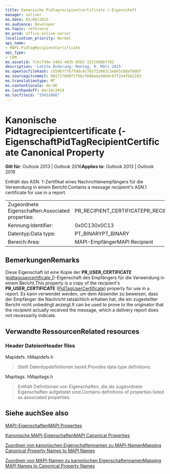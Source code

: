 ```yaml
---
title: Kanonische Pidtagrecipientcertificate (-Eigenschaft
manager: soliver
ms.date: 03/09/2015
ms.audience: Developer
ms.topic: reference
ms.prod: office-online-server
localization_priority: Normal
api_name:
- MAPI.PidTagRecipientCertificate
api_type:
- COM
ms.assetid: 7c5c749e-5463-4935-85b5-32219d06f782
description: 'Letzte Änderung: Montag, 9. März 2015'
ms.openlocfilehash: c659b77767fddc4c783732082c2eb65c68af8dbf
ms.sourcegitcommit: 8657170d071f9bcf680aba50b9c07f2a4fb82283
ms.translationtype: MT
ms.contentlocale: de-DE
ms.lasthandoff: 04/28/2019
ms.locfileid: "33431666"
---
```

# <a name="pidtagrecipientcertificate-canonical-property"></a><span data-ttu-id="c0019-103">Kanonische Pidtagrecipientcertificate (-Eigenschaft</span><span class="sxs-lookup"><span data-stu-id="c0019-103">PidTagRecipientCertificate Canonical Property</span></span>

  
  
<span data-ttu-id="c0019-104">**Gilt für**: Outlook 2013 | Outlook 2016</span><span class="sxs-lookup"><span data-stu-id="c0019-104">**Applies to**: Outlook 2013 | Outlook 2016</span></span> 
  
<span data-ttu-id="c0019-105">Enthält das ASN. 1-Zertifikat eines Nachrichtenempfängers für die Verwendung in einem Bericht.</span><span class="sxs-lookup"><span data-stu-id="c0019-105">Contains a message recipient's ASN.1 certificate for use in a report.</span></span>
  
|||
|:-----|:-----|
|<span data-ttu-id="c0019-106">Zugeordnete Eigenschaften:</span><span class="sxs-lookup"><span data-stu-id="c0019-106">Associated properties:</span></span>  <br/> |<span data-ttu-id="c0019-107">PR_RECIPIENT_CERTIFICATE</span><span class="sxs-lookup"><span data-stu-id="c0019-107">PR_RECIPIENT_CERTIFICATE</span></span>  <br/> |
|<span data-ttu-id="c0019-108">Kennung:</span><span class="sxs-lookup"><span data-stu-id="c0019-108">Identifier:</span></span>  <br/> |<span data-ttu-id="c0019-109">0x0C13</span><span class="sxs-lookup"><span data-stu-id="c0019-109">0x0C13</span></span>  <br/> |
|<span data-ttu-id="c0019-110">Datentyp:</span><span class="sxs-lookup"><span data-stu-id="c0019-110">Data type:</span></span>  <br/> |<span data-ttu-id="c0019-111">PT_BINARY</span><span class="sxs-lookup"><span data-stu-id="c0019-111">PT_BINARY</span></span>  <br/> |
|<span data-ttu-id="c0019-112">Bereich:</span><span class="sxs-lookup"><span data-stu-id="c0019-112">Area:</span></span>  <br/> |<span data-ttu-id="c0019-113">MAPI-Empfänger</span><span class="sxs-lookup"><span data-stu-id="c0019-113">MAPI Recipient</span></span>  <br/> |
   
## <a name="remarks"></a><span data-ttu-id="c0019-114">Bemerkungen</span><span class="sxs-lookup"><span data-stu-id="c0019-114">Remarks</span></span>

<span data-ttu-id="c0019-115">Diese Eigenschaft ist eine Kopie der **PR_USER_CERTIFICATE** ([pidtagusercertificate (](pidtagusercertificate-canonical-property.md))-Eigenschaft des Empfängers für die Verwendung in einem Bericht.</span><span class="sxs-lookup"><span data-stu-id="c0019-115">This property is a copy of the recipient's **PR_USER_CERTIFICATE** ([PidTagUserCertificate](pidtagusercertificate-canonical-property.md)) property for use in a report.</span></span> <span data-ttu-id="c0019-116">Es kann verwendet werden, um dem Absender zu beweisen, dass der Empfänger die Nachricht tatsächlich erhalten hat, die ein zugestellter Bericht nicht unbedingt anzeigt.</span><span class="sxs-lookup"><span data-stu-id="c0019-116">It can be used to prove to the originator that the recipient actually received the message, which a delivery report does not necessarily indicate.</span></span>
  
## <a name="related-resources"></a><span data-ttu-id="c0019-117">Verwandte Ressourcen</span><span class="sxs-lookup"><span data-stu-id="c0019-117">Related resources</span></span>

### <a name="header-files"></a><span data-ttu-id="c0019-118">Header Dateien</span><span class="sxs-lookup"><span data-stu-id="c0019-118">Header files</span></span>

<span data-ttu-id="c0019-119">Mapidefs. h</span><span class="sxs-lookup"><span data-stu-id="c0019-119">Mapidefs.h</span></span>
  
> <span data-ttu-id="c0019-120">Stellt Datentypdefinitionen bereit.</span><span class="sxs-lookup"><span data-stu-id="c0019-120">Provides data type definitions.</span></span>
    
<span data-ttu-id="c0019-121">Mapitags. h</span><span class="sxs-lookup"><span data-stu-id="c0019-121">Mapitags.h</span></span>
  
> <span data-ttu-id="c0019-122">Enthält Definitionen von Eigenschaften, die als zugeordnete Eigenschaften aufgelistet sind.</span><span class="sxs-lookup"><span data-stu-id="c0019-122">Contains definitions of properties listed as associated properties.</span></span>
    
## <a name="see-also"></a><span data-ttu-id="c0019-123">Siehe auch</span><span class="sxs-lookup"><span data-stu-id="c0019-123">See also</span></span>



[<span data-ttu-id="c0019-124">MAPI-Eigenschaften</span><span class="sxs-lookup"><span data-stu-id="c0019-124">MAPI Properties</span></span>](mapi-properties.md)
  
[<span data-ttu-id="c0019-125">Kanonische MAPI-Eigenschaften</span><span class="sxs-lookup"><span data-stu-id="c0019-125">MAPI Canonical Properties</span></span>](mapi-canonical-properties.md)
  
[<span data-ttu-id="c0019-126">Zuordnen von kanonischen Eigenschaftennamen zu MAPI-Namen</span><span class="sxs-lookup"><span data-stu-id="c0019-126">Mapping Canonical Property Names to MAPI Names</span></span>](mapping-canonical-property-names-to-mapi-names.md)
  
[<span data-ttu-id="c0019-127">Zuordnen von MAPI-Namen zu kanonischen Eigenschaftennamen</span><span class="sxs-lookup"><span data-stu-id="c0019-127">Mapping MAPI Names to Canonical Property Names</span></span>](mapping-mapi-names-to-canonical-property-names.md)

